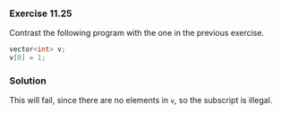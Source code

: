 ### Exercise 11.25

Contrast the following program with the one in the previous exercise.

```cpp
vector<int> v;
v[0] = 1;
```

### Solution

This will fail, since there are no elements in `v`, so the subscript is illegal.
